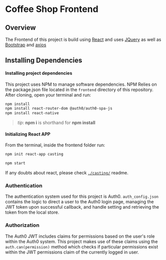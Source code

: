# Coffee Shop Frontend

## Overview

The Frontend of this project is build using [React](https://reactjs.org/) and uses [JQuery](https://jquery.com/) as well as [Bootstrap](https://getbootstrap.com/) and [axios](https://github.com/axios/axios)


## Installing Dependencies

#### Installing project dependencies

This project uses NPM to manage software dependencies. NPM Relies on the package.json file located in the `frontend` directory of this repository. After cloning, open your terminal and run:


```bash
npm install
npm install react-router-dom @auth0/auth0-spa-js
npm install react-native
```


>_tip_: **npm i** is shorthand for **npm install**

#### Initializing React APP

From the terminal, inside the frontend folder run:

```bash
npm init react-app casting

```

```bash
npm start
```

If any doubts about react, please check [`./casting/`](./casting/README.md) readme.

### Authentication

The authentication system used for this project is Auth0. `auth_config.json` contains the logic to direct a user to the Auth0 login page, managing the JWT token upon successful callback, and handle setting and retrieving the token from the local store. 

### Authorization

The Auth0 JWT includes claims for permissions based on the user's role within the Auth0 system. This project makes use of these claims using the `auth.can(permission)` method which checks if particular permissions exist within the JWT permissions claim of the currently logged in user.